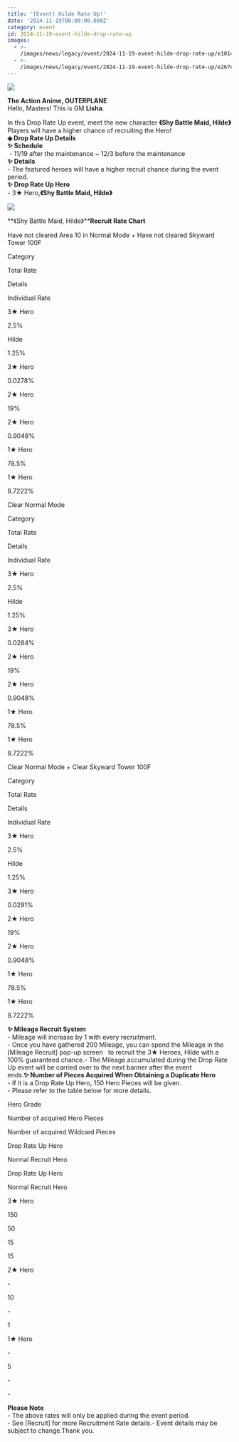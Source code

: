 ```yaml
---
title: '[Event] Hilde Rate Up!'
date: '2024-11-19T00:00:00.000Z'
category: event
id: 2024-11-19-event-hilde-drop-rate-up
images:
  - >-
    /images/news/legacy/event/2024-11-19-event-hilde-drop-rate-up/e10142f4a3ed4affb904a1f11272d114.webp
  - >-
    /images/news/legacy/event/2024-11-19-event-hilde-drop-rate-up/e267c54cef8a4fa38a6a2f512fdf4a86.webp
---
```


![](/images/news/legacy/event/2024-11-19-event-hilde-drop-rate-up/e10142f4a3ed4affb904a1f11272d114.webp)  
  

**The Action Anime, OUTERPLANE**  
Hello, Masters! This is GM **Lisha**.  
  
In this Drop Rate Up event, meet the new character **《Shy Battle Maid, Hilde》**  
Players will have a higher chance of recruiting the Hero!  
**◈ Drop Rate Up Details**  
**✨ Schedule**  
 - 11/19 after the maintenance ~ 12/3 before the maintenance  
**✨ Details**  
\- The featured heroes will have a higher recruit chance during the event period.  
**✨ Drop Rate Up Hero**  
\- 3★ Hero,**《Shy Battle Maid, Hilde》**

![](/images/news/legacy/event/2024-11-19-event-hilde-drop-rate-up/e267c54cef8a4fa38a6a2f512fdf4a86.webp)  
  

**《Shy Battle Maid, Hilde》****Recruit Rate Chart**

Have not cleared Area 10 in Normal Mode + Have not cleared Skyward Tower 100F 

Category

Total Rate

Details

Individual Rate

3★ Hero

2.5%

Hilde  

1.25%

3★ Hero

0.0278%  

2★ Hero

19%

2★ Hero

0.9048%  

1★ Hero

78.5%

1★ Hero

8.7222%  

Clear Normal Mode 

Category

Total Rate

Details

Individual Rate

3★ Hero

2.5%

Hilde  

1.25%

3★ Hero

0.0284%  

2★ Hero

19%

2★ Hero

0.9048%  

1★ Hero

78.5%

1★ Hero

8.7222%  

  
Clear Normal Mode + Clear Skyward Tower 100F 

Category

Total Rate

Details

Individual Rate

3★ Hero

2.5%

Hilde  

1.25%  

3★ Hero

0.0291%  

2★ Hero

19%

2★ Hero

0.9048%  

1★ Hero

78.5%

1★ Hero

8.7222%  

**✨ Mileage Recruit System**  
\- Mileage will increase by 1 with every recruitment.  
\- Once you have gathered 200 Mileage, you can spend the Mileage in the \[Mileage Recruit\] pop-up screen   to recruit the 3★ Heroes, Hilde with a 100% guaranteed chance.- The Mileage accumulated during the Drop Rate Up event will be carried over to the next banner after the event ends.**✨ Number of Pieces Acquired When Obtaining a Duplicate Hero**  
\- If it is a Drop Rate Up Hero, 150 Hero Pieces will be given.  
\- Please refer to the table below for more details. 

Hero Grade

Number of acquired Hero Pieces

Number of acquired Wildcard Pieces

Drop Rate Up Hero

Normal Recruit Hero

Drop Rate Up Hero

Normal Recruit Hero

3★ Hero

150

50

15

15

2★ Hero

\-

10

\-

1

1★ Hero

\-

5

\-

\-

**Please Note**  
\- The above rates will only be applied during the event period.  
\- See \[Recruit\] for more Recruitment Rate details.- Event details may be subject to change.Thank you.
